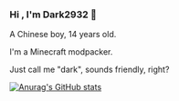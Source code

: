 ### Hi , I'm Dark2932 👋

A Chinese boy, 14 years old.

I'm a Minecraft modpacker.

Just call me "dark", sounds friendly, right?

[![Anurag's GitHub stats](https://github-readme-stats.vercel.app/api?username=Dark2932)](https://github.com/anuraghazra/github-readme-stats)
